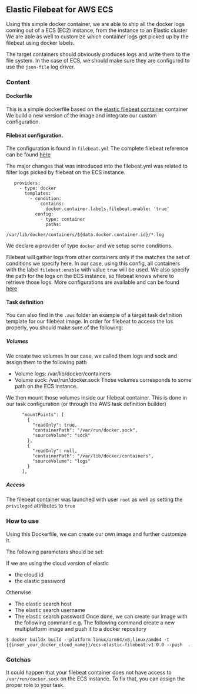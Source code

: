 ## Elastic Filebeat for AWS ECS

Using this simple docker container, we are able to ship all the docker logs coming out of a ECS (EC2) instance, from the instance to an Elastic cluster
We are able as well to customize which container logs get picked up by the filebeat using docker labels.

The target containers should obviously produces logs and write them to the file system.
In the case of ECS, we should make sure they are configured to use the `json-file` log driver.

### Content

#### Dockerfile

This is a simple dockerfile based on the [elastic filebeat container](https://www.docker.elastic.co/r/beats/filebeat:7.15.2) container
We build a new version of the image and integrate our custom configuration.

#### Filebeat configuration.
The configuration is found in `filebeat.yml`
The complete filebeat reference can be found [here](https://www.elastic.co/guide/en/beats/filebeat/current/filebeat-reference-yml.html?baymax=rec&rogue=rec-1&elektra=guide)

The major changes that was introduced into the filebeat.yml was related to filter logs picked by filebeat on the ECS instance.
```filebeat.autodiscover:
   providers:
     - type: docker
       templates:
         - condition:
             contains:
               docker.container.labels.filebeat.enable: 'true'
           config:
             - type: container
               paths:
                 - /var/lib/docker/containers/${data.docker.container.id}/*.log
```
We declare a provider of type `docker` and we setup some conditions.

Filebeat will gather logs from other containers only if the matches the set of conditions we specify here.
In our case, using this config, all containers with the label `filebeat.enable` with value `true` will be used.
We also specify the path for the logs on the ECS instance, so filebeat knows where to retrieve those logs.
More configurations are available and can be found [here](https://www.elastic.co/guide/en/beats/filebeat/7.15/configuration-autodiscover.html)

#### Task definition

You can also find in the `.aws` folder an example of a target task definition template for our filebeat image.
In order for filebeat to access the los properly, you should make sure of the following:

##### Volumes

We create two volumes 
In our case, we called them logs and sock and assign them to the following path
- Volume logs: /var/lib/docker/containers
- Volume sock: /var/run/docker.sock
Those volumes corresponds to some path on the ECS instance.

We then mount those volumes inside our filebeat container.
This is done in our task configuration (or through the AWS task definition builder)
```
      "mountPoints": [
        {
          "readOnly": true,
          "containerPath": "/var/run/docker.sock",
          "sourceVolume": "sock"
        },
        {
          "readOnly": null,
          "containerPath": "/var/lib/docker/containers",
          "sourceVolume": "logs"
        }
      ],
```

##### Access
The filebeat container was launched with user `root` as well as setting the `privileged` attributes to `true`


### How to use
Using this Dockerfile, we can create our own image and further customize it.

The following parameters should be set:

If we are using the cloud version of elastic
- the cloud id 
- the elastic password 

Otherwise
- The elastic search host
- The elastic search username
- The elastic search password
Once done, we can create our image with the following command
e.g. 
The following command create a new multiplatform image and push it to a docker repository
```
$ docker buildx build --platform linux/arm64/v8,linux/amd64 -t {{inser_your_docker_cloud_name}}/ecs-elastic-filebeat:v1.0.0 --push  .
```

### Gotchas

It could happen that your filebeat container does not have access to `/var/run/docker.sock` on the ECS instance. 
To fix that, you can assign the proper role to your task.
